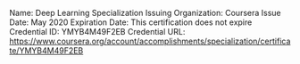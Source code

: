 Name: Deep Learning Specialization
Issuing Organization: Coursera
Issue Date: May 2020
Expiration Date: This certification does not expire
Credential ID: YMYB4M49F2EB
Credential URL: https://www.coursera.org/account/accomplishments/specialization/certificate/YMYB4M49F2EB
